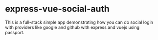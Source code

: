# express-vue-social-auth
This is a full-stack simple app demonstrating how you can do social login with providers like google and github with express and vuejs using passport. 

